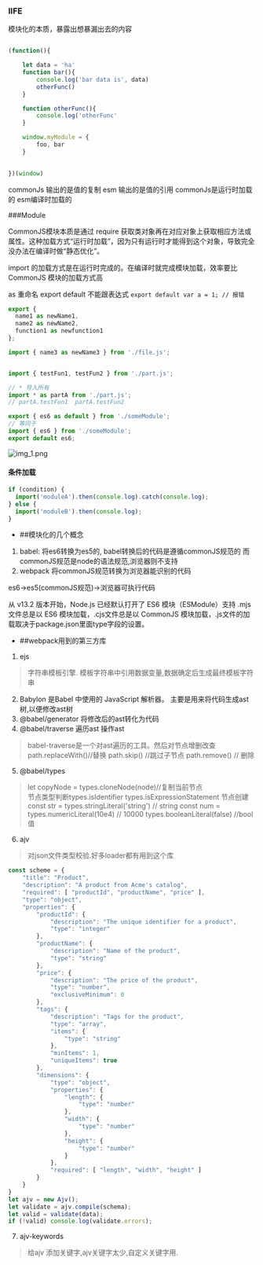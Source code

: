 


### IIFE
模块化的本质，暴露出想暴漏出去的内容
```js

(function(){

    let data = 'ha'
    function bar(){
        console.log('bar data is', data)
        otherFunc()
    }

    function otherFunc(){
        console.log('otherFunc'
    }

    window.myModule = {
        foo, bar
    }
   

})(window)

```




commonJs 输出的是值的复制 esm 输出的是值的引用
commonJs是运行时加载的 esm编译时加载的

###Module

CommonJS模块本质是通过 require 获取类对象再在对应对象上获取相应方法或属性。这种加载方式“运行时加载”，因为只有运行时才能得到这个对象，导致完全没办法在编译时做“静态优化”。

import 的加载方式是在运行时完成的。在编译时就完成模块加载，效率要比 CommonJS 模块的加载方式高



as 重命名
export default 不能跟表达式 ``export default var a = 1; // 报错``
```javascript
export {
  name1 as newName1,
  name2 as newName2, 
  function1 as newfunction1
};

import { name3 as newName3 } from './file.js';


import { testFun1, testFun2 } from './part.js';

// * 导入所有
import * as partA from './part.js';
// partA.testFun1  partA.testFun2


```


```javascript
export { es6 as default } from './someModule';
// 等同于
import { es6 } from './someModule';
export default es6;
```
![img_1.png](image/img_4.png)
#### 条件加载
```javascript
if (condition) {
  import('moduleA').then(console.log).catch(console.log);
} else {
  import('moduleB').then(console.log);
}
```

- ##模块化的几个概念
1. babel: 将es6转换为es5的, babel转换后的代码是遵循commonJS规范的 而commonJS规范是node的语法规范,浏览器则不支持
2. webpack 将commonJS规范转换为浏览器能识别的代码

es6->es5(commonJS规范)->浏览器可执行代码


从 v13.2 版本开始，Node.js 已经默认打开了 ES6 模块（ESModule）支持
.mjs文件总是以 ES6 模块加载，.cjs文件总是以 CommonJS 模块加载，.js文件的加载取决于package.json里面type字段的设置。


- ##webpack用到的第三方库
1. ejs
> 字符串模板引擎.  模板字符串中引用数据变量,数据确定后生成最终模板字符串
2. Babylon 是Babel 中使用的 JavaScript 解析器。 主要是用来将代码生成ast树,以便修改ast树
3. @babel/generator  将修改后的ast转化为代码
4. @babel/traverse  遍历ast 操作ast
> babel-traverse是一个对ast遍历的工具。然后对节点增删改查
>   path.replaceWith()//替换
>   path.skip() //跳过子节点
>   path.remove() // 删除
5. @babel/types
> let copyNode = types.cloneNode(node)//复制当前节点   
节点类型判断types.isIdentifier  types.isExpressionStatement
> 节点创建
const str = types.stringLiteral('string') // string
const num = types.numericLiteral(10e4) // 10000
> types.booleanLiteral(false) //bool值
6. ajv
> 对json文件类型校验.好多loader都有用到这个库
```javascript
const scheme = {
    "title": "Product",
    "description": "A product from Acme's catalog",
    "required": [ "productId", "productName", "price" ],
    "type": "object",
    "properties": {
        "productId": {
            "description": "The unique identifier for a product",
            "type": "integer"
        },
        "productName": {
            "description": "Name of the product",
            "type": "string"
        },
        "price": {
            "description": "The price of the product",
            "type": "number",
            "exclusiveMinimum": 0
        },
        "tags": {
            "description": "Tags for the product",
            "type": "array",
            "items": {
                "type": "string"
            },
            "minItems": 1,
            "uniqueItems": true
        },
        "dimensions": {
            "type": "object",
            "properties": {
                "length": {
                    "type": "number"
                },
                "width": {
                    "type": "number"
                },
                "height": {
                    "type": "number"
                }
            },
            "required": [ "length", "width", "height" ]
        }
    }
}
let ajv = new Ajv();
let validate = ajv.compile(schema);
let valid = validate(data);
if (!valid) console.log(validate.errors);
```
7. ajv-keywords
> 给ajv 添加关键字,ajv关键字太少,自定义关键字用.